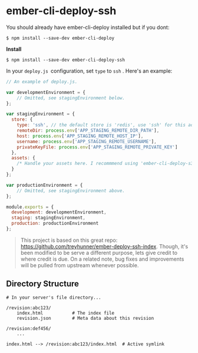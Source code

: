 # ember-cli-deploy-ssh #

You should already have ember-cli-deploy installed but if you dont:

```
$ npm install --save-dev ember-cli-deploy
```

**Install**

```
$ npm install --save-dev ember-cli-deploy-ssh
```

In your `deploy.js `configuration, set `type` to `ssh` . Here's an example:

```js
// An example of deploy.js.

var developmentEnvironment = {
    // Omitted, see stagingEnvironment below.
};

var stagingEnvironment = {
  store: {
    type: 'ssh', // the default store is 'redis', use 'ssh' for this addon.
    remoteDir: process.env['APP_STAGING_REMOTE_DIR_PATH'],
    host: process.env['APP_STAGING_REMOTE_HOST_IP'],
    username: process.env['APP_STAGING_REMOTE_USERNAME'],
    privateKeyFile: process.env['APP_STAGING_REMOTE_PRIVATE_KEY']
  },
  assets: {
    /* Handle your assets here. I recommmend using 'ember-cli-deploy-s3' */
  }
};

var productionEnvironment = {
    // Omitted, see stagingEnvironment above.
};

module.exports = {
  development: developmentEnvironment,
  staging: stagingEnvironment,
  production: productionEnvironment
};

```


> This project is based on this great repo: https://github.com/treyhunner/ember-deploy-ssh-index. Though, it's been modified to be serve a different purpose, lets give credit to where credit is due. On a related note, bug fixes and improvements will be pulled from upstream whenever possible.

## Directory Structure ##

```
# In your server's file directory...

/revision:abc123/
    index.html           # The index file
    revision.json        # Meta data about this revision

/revision:def456/
    ...

index.html --> /revision:abc123/index.html  # Active symlink

```